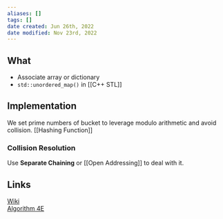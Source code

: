 ```yaml
---
aliases: []
tags: []
date created: Jun 26th, 2022
date modified: Nov 23rd, 2022
---
```


## What
- Associate array or dictionary
- `std::unordered_map()` in [[C++ STL]]

## Implementation
We set prime numbers of bucket to leverage modulo arithmetic and avoid collision.
[[Hashing Function]]

### Collision Resolution
Use **Separate Chaining** or [[Open Addressing]] to deal with it.

## Links
[Wiki](https://en.wikipedia.org/wiki/Hash_table)  
[Algorithm 4E](https://algs4.cs.princeton.edu/34hash/)
